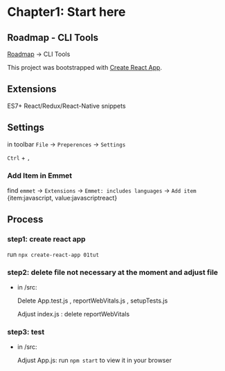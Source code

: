 # Chapter1: Start here

## Roadmap - CLI Tools

[Roadmap](https://roadmap.sh/react)    ->    CLI Tools

This project was bootstrapped with [Create React App](https://github.com/facebook/create-react-app).

## Extensions 
    
ES7+ React/Redux/React-Native snippets 

## Settings
 
in toolbar `File` -> `Preperences` -> `Settings` 
    
`Ctrl` + `,`

### Add Item in Emmet

find `emmet` -> `Extensions` -> `Emmet: includes languages` -> `Add item` {item:javascript, value:javascriptreact}

## Process

### step1: create react app

run `npx create-react-app 01tut`

### step2: delete file not necessary at the moment and adjust file

- in /src:

    Delete App.test.js , reportWebVitals.js , setupTests.js

    Adjust index.js : delete reportWebVitals

### step3: test

- in /src:

    Adjust App.js: run `npm start` to view it in your browser
    
